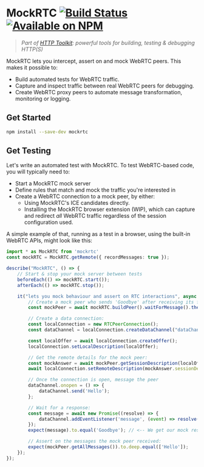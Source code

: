 # MockRTC [![Build Status](https://github.com/httptoolkit/mockrtc/workflows/CI/badge.svg)](https://github.com/httptoolkit/mockrtc/actions) [![Available on NPM](https://img.shields.io/npm/v/mockrtc.svg)](https://npmjs.com/package/mockrtc)

> _Part of [HTTP Toolkit](https://httptoolkit.tech): powerful tools for building, testing & debugging HTTP(S)_

MockRTC lets you intercept, assert on and mock WebRTC peers. This makes it possible to:

* Build automated tests for WebRTC traffic.
* Capture and inspect traffic between real WebRTC peers for debugging.
* Create WebRTC proxy peers to automate message transformation, monitoring or logging.

## Get Started

```bash
npm install --save-dev mockrtc
```

## Get Testing

Let's write an automated test with MockRTC. To test WebRTC-based code, you will typically need to:

* Start a MockRTC mock server
* Define rules that match and mock the traffic you're interested in
* Create a WebRTC connection to a mock peer, by either:
    * Using MockRTC's ICE candidates directly.
    * Installing the MockRTC browser extension (WIP), which can capture and redirect _all_ WebRTC traffic regardless of the session configuration used.

A simple example of that, running as a test in a browser, using the built-in WebRTC APIs, might look like this:

```typescript
import * as MockRTC from 'mockrtc'
const mockRTC = MockRTC.getRemote({ recordMessages: true });

describe("MockRTC", () => {
    // Start & stop your mock server between tests
    beforeEach(() => mockRTC.start());
    afterEach(() => mockRTC.stop());

    it("lets you mock behaviour and assert on RTC interactions", async () => {
        // Create a mock peer who sends 'Goodbye' after receiving its first message.
        const mockPeer = await mockRTC.buildPeer().waitForMessage().thenSend('Goodbye');

        // Create a data connection:
        const localConnection = new RTCPeerConnection();
        const dataChannel = localConnection.createDataChannel("dataChannel");

        const localOffer = await localConnection.createOffer();
        localConnection.setLocalDescription(localOffer);

        // Get the remote details for the mock peer:
        const mockAnswer = await mockPeer.getSessionDescription(localOffer);
        await localConnection.setRemoteDescription(mockAnswer.sessionDescription);

        // Once the connection is open, message the peer
        dataChannel.onopen = () => {
            dataChannel.send('Hello');
        };

        // Wait for a response:
        const message = await new Promise((resolve) => {
            dataChannel.addEventListener('message', (event) => resolve(event.data));
        });
        expect(message).to.equal('Goodbye'); // <-- We get our mock response!

        // Assert on the messages the mock peer received:
        expect(mockPeer.getAllMessages()).to.deep.equal(['Hello']);
    });
});
```